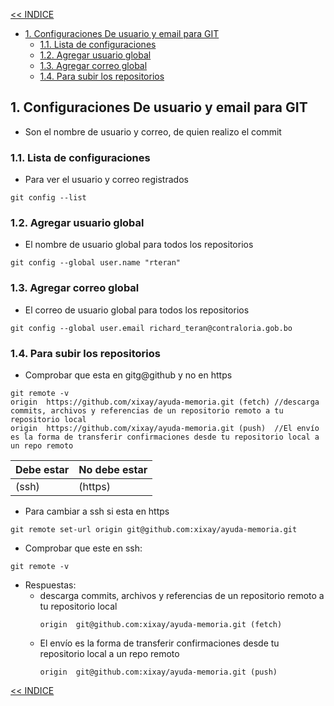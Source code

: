 [<< INDICE](../README.md)
- [1. Configuraciones De usuario y email para GIT](#1-configuraciones-de-usuario-y-email-para-git)
  - [1.1. Lista de configuraciones](#11-lista-de-configuraciones)
  - [1.2. Agregar usuario global](#12-agregar-usuario-global)
  - [1.3. Agregar correo global](#13-agregar-correo-global)
  - [1.4. Para subir los repositorios](#14-para-subir-los-repositorios)

## 1. Configuraciones De usuario y email para GIT
- Son el nombre de usuario y correo, de quien realizo el commit 
### 1.1. Lista de configuraciones
- Para ver el usuario y correo registrados
```console
git config --list
```
### 1.2. Agregar usuario global 
- El nombre de usuario global para todos los repositorios 
```console
git config --global user.name "rteran"
```
### 1.3. Agregar correo global
- El correo de usuario global para todos los repositorios 
```console
git config --global user.email richard_teran@contraloria.gob.bo
```
### 1.4. Para subir los repositorios
- Comprobar que esta en gitg@github y no en https
```console
git remote -v
origin	https://github.com/xixay/ayuda-memoria.git (fetch) //descarga commits, archivos y referencias de un repositorio remoto a tu repositorio local
origin	https://github.com/xixay/ayuda-memoria.git (push)  //El envío es la forma de transferir confirmaciones desde tu repositorio local a un repo remoto
```
| Debe estar | No debe estar |
|------------|---------------|
| (ssh)      | (https)       |
- Para cambiar a ssh si esta en https
```console
git remote set-url origin git@github.com:xixay/ayuda-memoria.git
```
- Comprobar que este en ssh: 
```console
git remote -v
```
- Respuestas:
  - descarga commits, archivos y referencias de un repositorio remoto a tu repositorio local
    ```console
    origin	git@github.com:xixay/ayuda-memoria.git (fetch)
    ```
  - El envío es la forma de transferir confirmaciones desde tu repositorio local a un repo remoto
    ```console
    origin	git@github.com:xixay/ayuda-memoria.git (push)
    ```
[<< INDICE](../README.md)